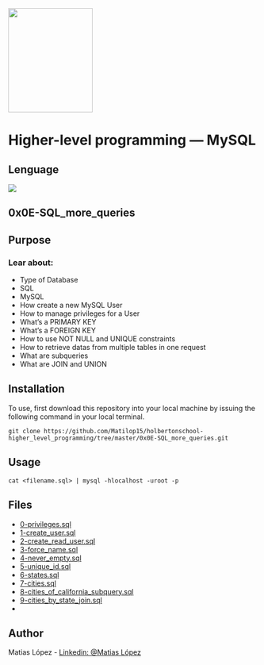 <img src="https://blog.holbertonschool.com/wp-content/uploads/2020/04/unnamed-2.png" width="170" height="210">

# Higher-level programming ― MySQL
## Lenguage
<img src="https://img.icons8.com/ios-filled/50/000000/mysql-logo.png"/>

## 0x0E-SQL_more_queries

## Purpose
### Lear about:
- Type of Database
- SQL
- MySQL
- How create a new MySQL User
- How to manage privileges for a User
- What’s a PRIMARY KEY
- What’s a FOREIGN KEY
- How to use NOT NULL and UNIQUE constraints
- How to retrieve datas from multiple tables in one request
- What are subqueries
- What are JOIN and UNION

## Installation
To use, first download  this repository into your local machine by issuing the following command in your local terminal. 
```
git clone https://github.com/Matilop15/holbertonschool-higher_level_programming/tree/master/0x0E-SQL_more_queries.git
```

## Usage
```
cat <filename.sql> | mysql -hlocalhost -uroot -p
```
## Files
- [0-privileges.sql](https://github.com/Matilop15/holbertonschool-higher_level_programming/blob/master/0x0E-SQL_more_queries/0-privileges.sql)
- [1-create_user.sql](https://github.com/Matilop15/holbertonschool-higher_level_programming/blob/master/0x0E-SQL_more_queries/1-create_user.sql)
- [2-create_read_user.sql](https://github.com/Matilop15/holbertonschool-higher_level_programming/blob/master/0x0E-SQL_more_queries/2-create_read_user.sql)
- [3-force_name.sql](https://github.com/Matilop15/holbertonschool-higher_level_programming/blob/master/0x0E-SQL_more_queries/3-force_name.sql)
- [4-never_empty.sql](https://github.com/Matilop15/holbertonschool-higher_level_programming/blob/master/0x0E-SQL_more_queries/4-never_empty.sql)
- [5-unique_id.sql](https://github.com/Matilop15/holbertonschool-higher_level_programming/blob/master/0x0E-SQL_more_queries/5-unique_id.sql)
- [6-states.sql](https://github.com/Matilop15/holbertonschool-higher_level_programming/blob/master/0x0E-SQL_more_queries/6-states.sql)
- [7-cities.sql](https://github.com/Matilop15/holbertonschool-higher_level_programming/blob/master/0x0E-SQL_more_queries/7-cities.sql)
- [8-cities_of_california_subquery.sql](https://github.com/Matilop15/holbertonschool-higher_level_programming/blob/master/0x0E-SQL_more_queries/8-cities_of_california_subquery.sql)
- [9-cities_by_state_join.sql](https://github.com/Matilop15/holbertonschool-higher_level_programming/blob/master/0x0E-SQL_more_queries/9-cities_by_state_join.sql)
- []() 
## Author
Matias López - [Linkedin: @Matias López](https://uy.linkedin.com/in/matias-l%C3%B3pez-777796194?trk=people-guest_people_search-card)
